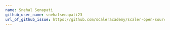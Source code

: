 ```yaml
---
name: Snehal Senapati
github_user_name: snehalsenapati23
url_of_github_issue: https://github.com/scaleracademy/scaler-open-source-september-challenge/issues/398
---
```


